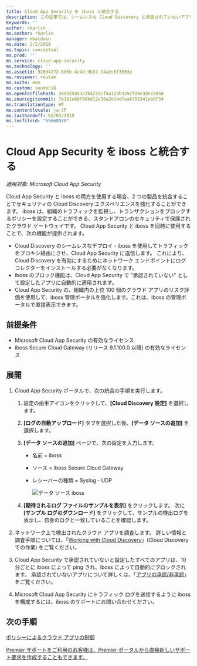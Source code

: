 ```yaml
---
title: Cloud App Security を iboss と統合する
description: この記事では、シームレスな Cloud Discovery と承認されていないアプリの自動ブロックのために Microsoft Cloud App Security と iboss Secure Cloud Gateway を統合する方法について説明します。
keywords: ''
author: rkarlin
ms.author: rkarlin
manager: mbaldwin
ms.date: 2/2/2019
ms.topic: conceptual
ms.prod: ''
ms.service: cloud-app-security
ms.technology: ''
ms.assetid: 920d4272-685b-4c4d-9b31-94a2c6f3503e
ms.reviewer: reutam
ms.suite: ems
ms.custom: seodec18
ms.openlocfilehash: 34d92504322b4210cf4a129b3392fd8e3de15050
ms.sourcegitcommit: 7b1b1e80f90bd12e38a2e14dfea6708341eb0f34
ms.translationtype: HT
ms.contentlocale: ja-JP
ms.lasthandoff: 02/03/2019
ms.locfileid: "55668970"
---
```

# <a name="integrate-cloud-app-security-with-iboss"></a>Cloud App Security を iboss と統合する

*適用対象: Microsoft Cloud App Security*

Cloud App Security と iboss の両方を使用する場合、2 つの製品を統合することでセキュリティの Cloud Discovery エクスペリエンスを強化することができます。 iboss は、組織のトラフィックを監視し、トランザクションをブロックするポリシーを設定することができる、スタンドアロンのセキュリティで保護されたクラウド ゲートウェイです。 Cloud App Security と iboss を同時に使用することで、次の機能が提供されます。

- Cloud Discovery のシームレスなデプロイ - iboss を使用してトラフィックをプロキシ経由にさせ、Cloud App Security に送信します。 これにより、Cloud Discovery を有効にするためにネットワーク エンドポイントにログ コレクターをインストールする必要がなくなります。
- iboss のブロック機能は、Cloud App Security で "承認されていない" として設定したアプリに自動的に適用されます。
- Cloud App Security の、組織内の上位 100 個のクラウド アプリのリスク評価を使用して、iboss 管理ポータルを強化します。これは、iboss の管理ポータルで直接表示できます。

## <a name="prerequisites"></a>前提条件

- Microsoft Cloud App Security の有効なライセンス
- iboss Secure Cloud Gateway (リリース 9.1.100.0 以降) の有効なライセンス

## <a name="deployment"></a>展開

1. Cloud App Security ポータルで、次の統合の手順を実行します。
    1. 設定の歯車アイコンをクリックして、**[Cloud Discovery 設定]** を選択します。 
    2. **[ログの自動アップロード]** タブを選択した後、**[データ ソースの追加]** を選択します。
    3. **[データ ソースの追加]** ページで、次の設定を入力します。

       - 名前 = iboss
       - ソース = iboss Secure Cloud Gateway
       - レシーバーの種類 = Syslog - UDP

         ![データ ソース iboss](./media/iboss-integration.png)

    4. **[期待されるログ ファイルのサンプルを表示]** をクリックします。 次に **[サンプル ログのダウンロード]** をクリックして、サンプルの検出ログを表示し、自身のログと一致していることを確認します。<br>

3. ネットワーク上で検出されたクラウド アプリを調査します。 詳しい情報と調査手順については、「[Working with Cloud Discovery](working-with-cloud-discovery-data.md)」(Cloud Discovery での作業) をご覧ください。

4. Cloud App Security で承認されていないと設定したすべてのアプリは、10 分ごとに iboss によって ping され、iboss によって自動的にブロックされます。 承認されていないアプリについて詳しくは、「[アプリの承認/非承認](governance-discovery.md#BKMK_SanctionApp)」をご覧ください。

5. Microsoft Cloud App Security にトラフィック ログを送信するように iboss を構成するには、iboss のサポートにお問い合わせください。

## <a name="next-steps"></a>次の手順

[ポリシーによるクラウド アプリの制御](control-cloud-apps-with-policies.md)

[Premier サポートをご利用のお客様は、Premier ポータルから直接新しいサポート要求を作成することもできます。](https://premier.microsoft.com/)  
  